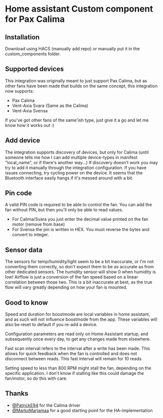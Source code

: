 # Home assistant Custom component for Pax Calima

## Installation

Download using HACS (manually add repo) or manually put it in the custom_components folder.

## Supported devices

This integration was originally meant to just support Pax Calima, but as other fans have been made that builds on the same concept, this 
integration now supports:
* Pax Calima
* Vent-Axia Svara (Same as the Calima)
* Vent-Axia Svensa

If you've got other fans of the same'ish type, just give it a go and let me know how it works out :)

## Add device

The integration supports discovery of devices, but only for Calima (until someone tells me how I can add multiple device-types in manifest "local_name", or if there's another way...)
If discovery doesn't work you may try to add it manually through the integration configuration.
If you have issues connecting, try cycling power on the device. It seems that the Bluetooth interface easily hangs if it's messed around with a bit.

## Pin code

A valid PIN code is required to be able to control the fan. You can add the fan without PIN, but then you'll only be able to read values.
* For Calima/Svara you just enter the decimal value printed on the fan motor (remove from base)
* For Svensa the pin is written in HEX. You must reverse the bytes and convert to integer.

## Sensor data

The sensors for temp/humidity/light seem to be a bit inaccurate, or I'm not converting them correctly, so don't expect them to be as accurate as from other dedicated sensors.
The humidity sensor will show 0 when humidity is low!
Airflow is just a conversion of the fan speed based on a linear correlation between those two. This is a bit inaccurate at best, as the true flow will vary greatly depending on how your fan is mounted.

## Good to know

Speed and duration for boostmode are local variables in home assistant, and as such will not influence boostmode from the app. These variables will also be reset to default if you re-add a device.

Configuration parameters are read only on Home Assistant startup, and subsequently once every day, to get any changes made from elsewhere.

Fast scan interval refers to the interval after a write has been made. This allows for quick feedback when the fan is controlled and does not disconnect between reads. This fast interval will remain for 10 reads.

Setting speed to less than 800 RPM might stall the fan, depending on the specific application. I don't know if stalling like this could damage the fan/motor, so do this with care.

## Thanks

- [@PatrickE94](https://github.com/PatrickE94/pycalima) for the Calima driver
- [@MarkoMarjamaa](https://github.com/MarkoMarjamaa/homeassistant-paxcalima) for a good starting point for the HA-implementation
